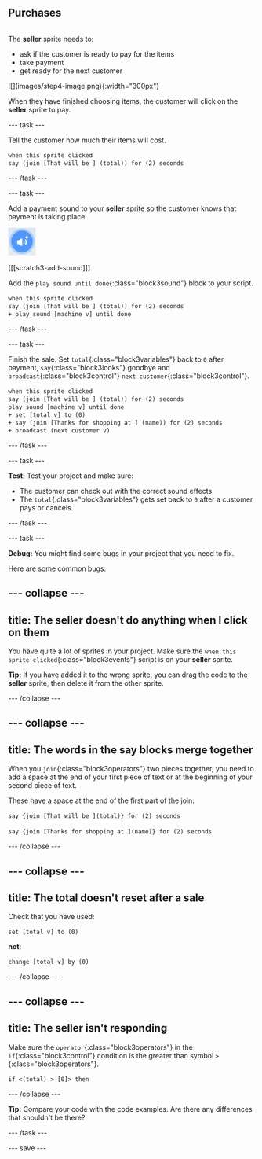 ## Purchases

<div style="display: flex; flex-wrap: wrap">
<div style="flex-basis: 200px; flex-grow: 1; margin-right: 15px;">

The **seller** sprite needs to:
- ask if the customer is ready to pay for the items
- take payment
- get ready for the next customer
</div>
<div>
![](images/step4-image.png){:width="300px"}
</div>
</div>

When they have finished choosing items, the customer will click on the **seller** sprite to pay.

--- task ---

 Tell the customer how much their items will cost.

```blocks3
when this sprite clicked
say (join [That will be ] (total)) for (2) seconds 
```

--- /task ---

--- task ---

Add a payment sound to your **seller** sprite so the customer knows that payment is taking place.

![The add a sound icon](images/add-sound.png)

[[[scratch3-add-sound]]]

Add the `play sound until done`{:class="block3sound"} block to your script.

```blocks3
when this sprite clicked
say (join [That will be ] (total)) for (2) seconds
+ play sound [machine v] until done 
```

--- /task ---

--- task ---

Finish the sale. Set `total`{:class="block3variables"} back to `0` after payment, `say`{:class="block3looks"} goodbye and `broadcast`{:class="block3control"} `next customer`{:class="block3control"}.

```blocks3
when this sprite clicked
say (join [That will be ] (total)) for (2) seconds
play sound [machine v] until done 
+ set [total v] to (0)
+ say (join [Thanks for shopping at ] (name)) for (2) seconds
+ broadcast (next customer v)
```

--- /task ---

--- task ---

**Test:** Test your project and make sure:
- The customer can check out with the correct sound effects
- The `total`{:class="block3variables"} gets set back to `0` after a customer pays or cancels.

--- /task ---


--- task ---

**Debug:** You might find some bugs in your project that you need to fix.

Here are some common bugs:

--- collapse ---
---
title: The seller doesn't do anything when I click on them
---

You have quite a lot of sprites in your project. Make sure the `when this sprite clicked`{:class="block3events"} script is on your **seller** sprite.

**Tip:** If you have added it to the wrong sprite, you can drag the code to the **seller** sprite, then delete it from the other sprite.

--- /collapse ---

--- collapse ---
---
title: The words in the say blocks merge together
---

When you `join`{:class="block3operators"} two pieces together, you need to add a space at the end of your first piece of text or at the beginning of your second piece of text.

These have a space at the end of the first part of the join:

```blocks3
say {join [That will be ](total)} for (2) seconds

say {join [Thanks for shopping at ](name)} for (2) seconds
```

--- /collapse ---

--- collapse ---
---
title: The total doesn't reset after a sale
---

Check that you have used:

```blocks3
set [total v] to (0)
```

**not**:

```blocks3
change [total v] by (0)
```

--- /collapse ---

--- collapse ---
---
title: The seller isn't responding
---

Make sure the `operator`{:class="block3operators"} in the `if`{:class="block3control"} condition is the greater than symbol `>`{:class="block3operators"}.

```blocks3
if <(total) > [0]> then
```

--- /collapse ---

**Tip:** Compare your code with the code examples. Are there any differences that shouldn't be there?

--- /task ---

--- save ---
